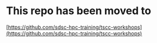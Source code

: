# This repo has been moved to 
[https://github.com/sdsc-hpc-training/tscc-workshops](https://github.com/sdsc-hpc-training/tscc-workshops)
